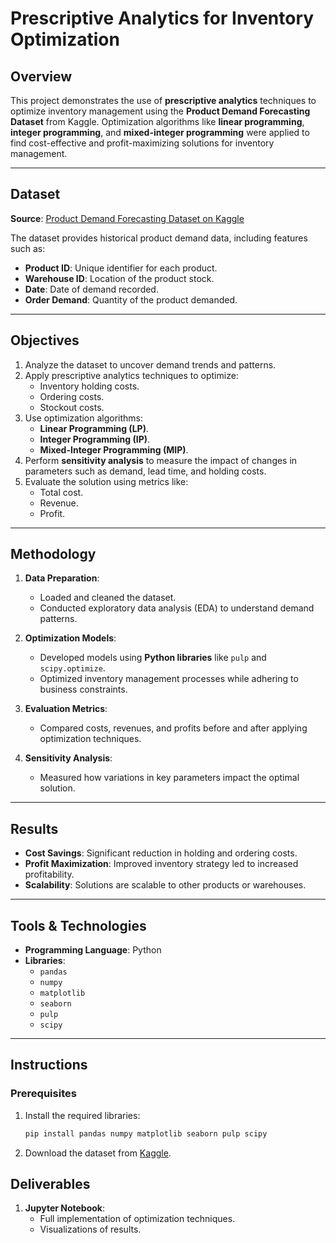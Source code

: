 # Prescriptive Analytics for Inventory Optimization  

## Overview  

This project demonstrates the use of **prescriptive analytics** techniques to optimize inventory management using the **Product Demand Forecasting Dataset** from Kaggle. Optimization algorithms like **linear programming**, **integer programming**, and **mixed-integer programming** were applied to find cost-effective and profit-maximizing solutions for inventory management.  

---

## Dataset  

**Source**: [Product Demand Forecasting Dataset on Kaggle](https://www.kaggle.com/felixzhao/productdemandforecasting)  

The dataset provides historical product demand data, including features such as:  
- **Product ID**: Unique identifier for each product.  
- **Warehouse ID**: Location of the product stock.  
- **Date**: Date of demand recorded.  
- **Order Demand**: Quantity of the product demanded.  

---

## Objectives  

1. Analyze the dataset to uncover demand trends and patterns.  
2. Apply prescriptive analytics techniques to optimize:  
   - Inventory holding costs.  
   - Ordering costs.  
   - Stockout costs.  
3. Use optimization algorithms:  
   - **Linear Programming (LP)**.  
   - **Integer Programming (IP)**.  
   - **Mixed-Integer Programming (MIP)**.  
4. Perform **sensitivity analysis** to measure the impact of changes in parameters such as demand, lead time, and holding costs.  
5. Evaluate the solution using metrics like:  
   - Total cost.  
   - Revenue.  
   - Profit.  

---

## Methodology  

1. **Data Preparation**:  
   - Loaded and cleaned the dataset.  
   - Conducted exploratory data analysis (EDA) to understand demand patterns.  

2. **Optimization Models**:  
   - Developed models using **Python libraries** like `pulp` and `scipy.optimize`.  
   - Optimized inventory management processes while adhering to business constraints.  

3. **Evaluation Metrics**:  
   - Compared costs, revenues, and profits before and after applying optimization techniques.  

4. **Sensitivity Analysis**:  
   - Measured how variations in key parameters impact the optimal solution.  

---

## Results  

- **Cost Savings**: Significant reduction in holding and ordering costs.  
- **Profit Maximization**: Improved inventory strategy led to increased profitability.  
- **Scalability**: Solutions are scalable to other products or warehouses.  

---

## Tools & Technologies  

- **Programming Language**: Python  
- **Libraries**:  
  - `pandas`  
  - `numpy`  
  - `matplotlib`  
  - `seaborn`  
  - `pulp`  
  - `scipy`  

---

## Instructions  

### Prerequisites  

1. Install the required libraries:  

   ```bash  
   pip install pandas numpy matplotlib seaborn pulp scipy  
   ```  

2. Download the dataset from [Kaggle](https://www.kaggle.com/felixzhao/productdemandforecasting).  


## Deliverables  

1. **Jupyter Notebook**:  
   - Full implementation of optimization techniques.  
   - Visualizations of results.  
